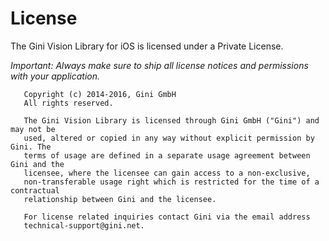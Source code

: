 License
=======

The Gini Vision Library for iOS is licensed under a Private License.

*Important: Always make sure to ship all license notices and permissions with your application.*

```
   Copyright (c) 2014-2016, Gini GmbH
   All rights reserved.
   
   The Gini Vision Library is licensed through Gini GmbH ("Gini") and may not be
   used, altered or copied in any way without explicit permission by Gini. The
   terms of usage are defined in a separate usage agreement between Gini and the
   licensee, where the licensee can gain access to a non-exclusive,
   non-transferable usage right which is restricted for the time of a contractual
   relationship between Gini and the licensee.

   For license related inquiries contact Gini via the email address 
   technical-support@gini.net.
```
